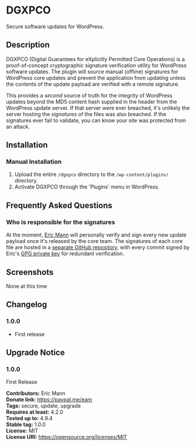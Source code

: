 # DGXPCO

Secure software updates for WordPress.

Description
-----------

DGXPCO (Digital Guarantees for eXplicitly Permitted Core Operations) is a proof-of-concept cryptographic signature verification utility for WordPress software updates. The plugin will source manual (offline) signatures for WordPress core updates and prevent the application from updating unless the contents of the update payload are verified with a remote signature.

This provides a _second_ source of truth for the integrity of WordPress updates beyond the MD5 content hash supplied in the header from the WordPress update server. If that server were ever breached, it's unlikely the server hosting the _signatures_ of the files was also breached. If the signatures ever fail to validate, you can know your site was protected from an attack.

Installation
------------

### Manual Installation ###

1. Upload the entire `/dgxpco` directory to the `/wp-content/plugins/` directory.
2. Activate DGXPCO through the 'Plugins' menu in WordPress.

Frequently Asked Questions
--------------------------

### Who is responsible for the signatures

At the moment, [Eric Mann](https://eamann.com) will personally verify and sign every new update payload once it's released by the core team. The signatures of each core file are hosted in a [separate GitHub repository](https://github.com/DisplaceTech/release-hashes), with every commit signed by Eric's [GPG private key](https://keybase.io/eamann) for redundant verification.

Screenshots
-----------

None at this time

Changelog
----------

### 1.0.0 ###
* First release

Upgrade Notice
--------------

### 1.0.0 ###
First Release

**Contributors:**      Eric Mann  
**Donate link:**       https://paypal.me/eam  
**Tags:**              secure, update, upgrade  
**Requires at least:** 4.2.0  
**Tested up to:**      4.9.4  
**Stable tag:**        1.0.0  
**License:**           MIT  
**License URI:**       https://opensource.org/licenses/MIT  